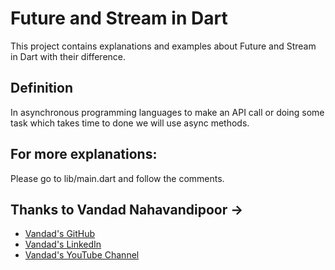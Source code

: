 # Future and Stream in Dart

This project contains explanations and examples about Future and Stream in Dart with their difference.

## Definition
In asynchronous programming languages to make an API call or doing some task which takes time to done we will use async methods.

## For more explanations:
Please go to lib/main.dart and follow the comments.

## Thanks to Vandad Nahavandipoor ->
- [Vandad's GitHub](https://github.com/vandadnp)
- [Vandad's LinkedIn](https://www.linkedin.com/in/vandadnp)
- [Vandad's YouTube Channel](https://www.youtube.com/channel/UC8NpGP0AOQ0kX9ZRcohiPeQ)
